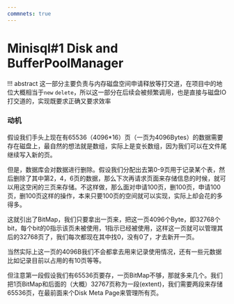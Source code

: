 ```yaml
---
commnets: true
---
```


# Minisql\#1 Disk and BufferPoolManager 

!!! abstract
    这一部分主要负责与内存磁盘空间申请释放等打交道，在项目中的地位大概相当于`new` `delete`，所以这一部分在后续会被频繁调用，也是直接与磁盘IO打交道的，实现既要求正确又要求效率

### 动机

假设我们手头上现在有65536（4096*16）页（一页为4096Bytes）的数据需要存在磁盘上，最自然的想法就是数组，实际上是变长数组，因为我们可以在文件尾继续写入新的页。

但是，数据库会对数据进行删除。假设我们分配出去第0-9页用于记录某个表，然后删除了其中第2，4，6页的数据，那么下次再请求页面来存储信息的时候，就可以用这空闲的三页来存储。不这样做，那么面对申请100页，删100页，申请100页，删100页这样的操作，本来只要100页的空间就可以实现，实际上却会花的多得多。

这就引出了BitMap，我们只要拿出一页来，把这一页4096个Byte，即32768个bit，每个bit的0指示该页未被使用，1指示已经被使用，这样这一页就可以管理其后的32768页了，我们每次都现在其中找0，没有0了，才去新开一页。

当然实际上这一页的4096B我们不会都拿去用来记录使用情况，还有一些元数据比如记录目前以占用的有10页等等。

但注意第一段假设我们有65536页要存，一页BitMap不够，那就多来几个。我们把1页BitMap和后面的（大概）32767页称为一段(extent)，我们需要两段来存储65536页，在最前面来个Disk Meta Page来管理所有页。
